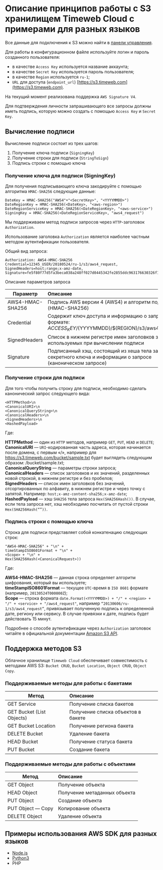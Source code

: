 # Описание принципов работы с S3 хранилищем Timeweb Cloud с примерами для разных языков

Все данные для подключения к S3 можно найти в [панели управления](https://vds.timeweb.ru/storage).

Для работы в конфигурационном файле используйте логин и пароль созданного пользователя:

- в качестве `Access Key` используется название аккаунта;
- в качестве `Secret Key` используется пароль пользователя;
- в качестве `Region` используется `ru-1`;
- `URL` для доступа (`endpoint_url`) [https://s3.timeweb.com](https://s3.timeweb.com).

На текущий момент реализована поддержка `AWS Signature V4`.

Для подтверждения личности запрашивающего все запросы должны иметь подпись,
которую можно создать с помощью `Access Key` и `Secret Key`.

## Вычисление подписи

Вычисление подписи состоит из трех шагов:

1. Получение ключа подписи (`SigningKey`)
2. Получение строки для подписи (`StringToSign`)
3. Подпись строки с помощью ключа

### Получение ключа для подписи (SigningKey)

Для получения подписывающего ключа закодируйте с помощью алгоритма `HMAC-SHA256` следующие данные:

```
DateKey = HMAC-SHA256("AWS4"+"<SecretKey>", "<YYYYMMDD>")
DateRegionKey = HMAC-SHA256(<DateKey>, "<aws-region>")
DateRegionServiceKey = HMAC-SHA256(<DateRegionKey>, "<aws-service>")
SigningKey = HMAC-SHA256(<DateRegionServiceKey>, "aws4_request")
```

Мы поддерживаем метод подписи запросов через `HTTP`-заголовок `Authorization`.

Использование заголовка `Authorization` является наиболее частным методом аутентификации пользователя.

Общий вид запроса:

```
Authorization: AWS4-HMAC-SHA256
Credential=12345_USER/20180524/ru-1/s3/aws4_request,
SignedHeaders=host;range;x-amz-date,
Signature=fe5f80f77d5fa3beca038a248ff027d0445342fe2855ddc963176630326f1024
```

Описание параметров запроса

| Параметр       | Описание                |
| ------------- | :------------------ |
| AWS4-HMAC-SHA256     | Подпись AWS версии 4 (AWS4) и алгоритм подписи (HMAC-SHA256)    |
| Credential     | Содержит ключ доступа и информацию о запросе в формате: ${ACCESS_KEY}/${YYYYMMDD}/${REGION}/s3/aws4_request |
| SignedHeaders  | Список в нижнем регистре имен заголовков запроса, используемых при вычислении подписи         |
| Signature  | Подписанный хэш, состоящий из хеша тела запроса, секретного ключа и информации о запросе (каноническом запросе)         |


### Получение строки для подписи

Для того чтобы получить строку для подписи, необходимо сделать канонический запрос следующего вида:

```
<HTTPMethod>\n
<CanonicalURI>\n
<CanonicalQueryString>\n
<CanonicalHeaders>\n
<SignedHeaders>\n
<HashedPayload>
```

Где:

**HTTPMethod** — один из `HTTP` методов, например `GET`, `PUT`, `HEAD` и `DELETE`;  
**CanonicalURI** — `URI`-кодированная часть адреса, которая начинается после домена, с первым «/», например для https://s3.timeweb.com/bucket/sample.txt будет выглядеть следующим образом: /bucket/sample.txt;  
**CanonicalQueryString** — параметры строки запроса;  
**CanonicalHeaders** — список заголовков и их значений, разделенных новой строкой, в нижнем регистре и без пробелов;  
**SignedHeaders** — список имен заголовков без значений, отсортированных по алфавиту, в нижнем регистре и через точку с запятой. Например: `host;x-amz-content-sha256;x-amz-date`;  
**HashedPayload** — хэш `SHA256` тела запроса `Hex(SHA256Hash())`. В случае, если тела запроса нет, хэш необходимо посчитать от пустой строки `Hex(SHA256Hash(“”))`.  

### Подпись строки с помощью ключа

Строка для подписи представляет собой конкатенацию следующих строк:

```
"AWS4-HMAC-SHA256" + "\n" +
timeStampISO8601Format + "\n" +
<Scope> + "\n" +
Hex(SHA256Hash(<CanonicalRequest>))
```

Где:

**AWS4-HMAC-SHA256** — данная строка определяет алгоритм шифрования, который вы используете;  
**timeStampISO8601Format** — текущее `UTC`-время в `ISO 8601` формате (например, `20130524T000000Z`);  
**Scope** — строка формата `date.Format(<YYYYMMDD>) + "/" + <region> + "/" + <service> + "/aws4_request"`, например `“20130606/ru-1/s3/aws4_request”`, привязывает полученную подпись к определенной дате, региону или сервису. В случае привязки к дате, подпись будет действовать 15 минут.  

Подробнее о способе аутентификации через `Authorization` заголовок читайте в официальной документации [Amazon S3 API](https://docs.aws.amazon.com/AmazonS3/latest/API/sigv4-auth-using-authorization-header.html).

## Поддержка методов S3

Облачное хранилище `Timeweb Cloud` обеспечивает совместимость с методами AWS S3: `Bucket CRUD`, `Bucket Location`, `Object CRUD`, `Object Copy`.

### Поддерживаемые методы для работы с бакетами

| Метод       | Описание                |
| ------------- | :------------------ |
| GET Service     | Получение списка бакетов    |
| GET Bucket (List Objects)     | Получение списка объектов в бакете    |
| GET Bucket Location     | Получение региона бакета    |
| DELETE Bucket     | Удаление бакета    |
| HEAD Bucket     | Получение статуса бакета    |
| PUT Bucket     | Создание бакета    |

### Поддерживаемые методы для работы с объектами

| Метод       | Описание                |
| ------------- | :------------------ |
| GET Object     | Получение объекта    |
| HEAD Object     | Получение метаданных объекта    |
| PUT Object     | Создание объекта    |
| PUT Object — Copy     | Копирование объекта    |
| DELETE Object     | Удаление объекта    |

## Примеры использования AWS SDK для разных языков

- [Node.js](https://github.com/timeweb/s3-examples/tree/master/nodejs)
- [Python3](https://github.com/timeweb/s3-examples/tree/master/python3)
- PHP
